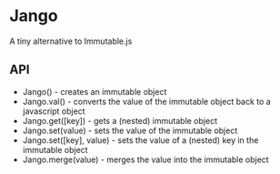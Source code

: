 # Jango
A tiny alternative to Immutable.js

## API
- Jango() - creates an immutable object
- Jango.val() - converts the value of the immutable object back to a javascript object
- Jango.get([key]) - gets a (nested) immutable object
- Jango.set(value) - sets the value of the immutable object
- Jango.set([key], value) - sets the value of a (nested) key in the immutable object
- Jango.merge(value) - merges the value into the immutable object
